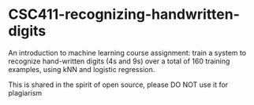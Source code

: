 # CSC411-recognizing-handwritten-digits
An introduction to machine learning course assignment: train a system to recognize hand-written digits (4s and 9s) over a total of 160 training examples, using kNN and logistic regression.

This is shared in the spirit of open source, please DO NOT use it for plagiarism